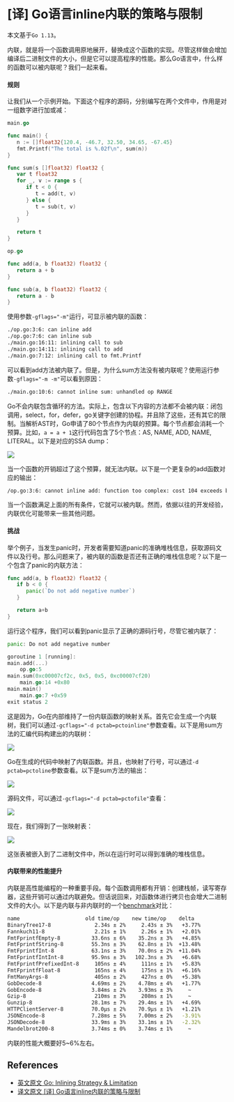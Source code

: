 # \[译] Go语言inline内联的策略与限制

本文基于`Go 1.13`。

内联，就是将一个函数调用原地展开，替换成这个函数的实现。尽管这样做会增加编译后二进制文件的大小，但是它可以提高程序的性能。那么Go语言中，什么样的函数可以被内联呢？我们一起来看。

#### 规则

让我们从一个示例开始。下面这个程序的源码，分别编写在两个文件中，作用是对一组数字进行加或减：

```go
main.go

func main() {
   n := []float32{120.4, -46.7, 32.50, 34.65, -67.45}
   fmt.Printf("The total is %.02f\n", sum(n))
}

func sum(s []float32) float32 {
   var t float32
   for _, v := range s {
      if t < 0 {
         t = add(t, v)
      } else {
         t = sub(t, v)
      }
   }

   return t
}

op.go

func add(a, b float32) float32 {
   return a + b
}

func sub(a, b float32) float32 {
   return a - b
}
```

使用参数`-gflags="-m"`运行，可显示被内联的函数：

```bash
./op.go:3:6: can inline add
./op.go:7:6: can inline sub
./main.go:16:11: inlining call to sub
./main.go:14:11: inlining call to add
./main.go:7:12: inlining call to fmt.Printf
```

可以看到add方法被内联了。但是，为什么sum方法没有被内联呢？使用运行参数`-gflags="-m -m"`可以看到原因：

```bash
./main.go:10:6: cannot inline sum: unhandled op RANGE
```

Go不会内联包含循环的方法。实际上，包含以下内容的方法都不会被内联：闭包调用，select，for，defer，go关键字创建的协程。并且除了这些，还有其它的限制。当解析AST时，Go申请了80个节点作为内联的预算。每个节点都会消耗一个预算。比如，`a = a + 1`这行代码包含了5个节点：AS, NAME, ADD, NAME, LITERAL。以下是对应的SSA dump：

![](https://pengrl.com/images/post/20027\_1.png)

当一个函数的开销超过了这个预算，就无法内联。以下是一个更复杂的add函数对应的输出：

```bash
/op.go:3:6: cannot inline add: function too complex: cost 104 exceeds budget 80
```

当一个函数满足上面的所有条件，它就可以被内联。然而，依据以往的开发经验，内联优化可能带来一些其他问题。

#### 挑战

举个例子，当发生panic时，开发者需要知道panic的准确堆栈信息，获取源码文件以及行号。那么问题来了，被内联的函数是否还有正确的堆栈信息呢？以下是一个包含了panic的内联方法：

```go
func add(a, b float32) float32 {
   if b < 0 {
      panic(`Do not add negative number`)
   }

   return a+b
}
```

运行这个程序，我们可以看到panic显示了正确的源码行号，尽管它被内联了：

```go
panic: Do not add negative number

goroutine 1 [running]:
main.add(...)
    op.go:5
main.sum(0xc00007cf2c, 0x5, 0x5, 0xc00007cf20)
    main.go:14 +0x80
main.main()
    main.go:7 +0x59
exit status 2
```

这是因为，Go在内部维持了一份内联函数的映射关系。首先它会生成一个内联树，我们可以通过`-gcflags="-d pctab=pctoinline"`参数查看。以下是用sum方法的汇编代码构建出的内联树：

![](https://pengrl.com/images/post/20027\_2.png)

Go在生成的代码中映射了内联函数。并且，也映射了行号，可以通过`-d pctab=pctoline`参数查看。以下是sum方法的输出：

![](https://pengrl.com/images/post/20027\_3.png)

源码文件，可以通过`-gcflags="-d pctab=pctofile"`查看：

![](https://pengrl.com/images/post/20027\_4.png)

现在，我们得到了一张映射表：

![](https://pengrl.com/images/post/20027\_5.png)

这张表被嵌入到了二进制文件中，所以在运行时可以得到准确的堆栈信息。

#### 内联带来的性能提升

内联是高性能编程的一种重要手段。每个函数调用都有开销：创建栈帧，读写寄存器，这些开销可以通过内联避免。但话说回来，对函数体进行拷贝也会增大二进制文件的大小。以下是内联与非内联时的一个[benchmark](https://github.com/golang/go/tree/release-branch.go1.13/test/bench/go1)对比：

```bash
name                     old time/op    new time/op    delta
BinaryTree17-8              2.34s ± 2%     2.43s ± 3%   +3.77%
Fannkuch11-8                2.21s ± 1%     2.26s ± 1%   +2.01%
FmtFprintfEmpty-8          33.6ns ± 6%    35.2ns ± 3%   +4.85%
FmtFprintfString-8         55.3ns ± 3%    62.8ns ± 1%  +13.48%
FmtFprintfInt-8            63.1ns ± 3%    70.0ns ± 2%  +11.04%
FmtFprintfIntInt-8         95.9ns ± 3%   102.3ns ± 3%   +6.68%
FmtFprintfPrefixedInt-8     105ns ± 4%     111ns ± 1%   +5.83%
FmtFprintfFloat-8           165ns ± 4%     175ns ± 1%   +6.16%
FmtManyArgs-8               405ns ± 2%     427ns ± 0%   +5.38%
GobDecode-8                4.69ms ± 2%    4.78ms ± 4%   +1.77%
GobEncode-8                3.84ms ± 2%    3.93ms ± 3%     ~   
Gzip-8                      210ms ± 3%     208ms ± 1%     ~   
Gunzip-8                   28.1ms ± 7%    29.4ms ± 1%   +4.69%
HTTPClientServer-8         70.0µs ± 2%    70.9µs ± 1%   +1.21%
JSONEncode-8               7.28ms ± 5%    7.00ms ± 2%   -3.91%
JSONDecode-8               33.9ms ± 3%    33.1ms ± 1%   -2.32%
Mandelbrot200-8            3.74ms ± 0%    3.74ms ± 1%     ~
```

内联的性能大概要好5\~6%左右。



## References

* [英文原文 Go: Inlining Strategy & Limitation](https://medium.com/a-journey-with-go/go-inlining-strategy-limitation-6b6d7fc3b1be)
* [译文原文 \[译\] Go语言inline内联的策略与限制](https://www.pengrl.com/p/20028/)
